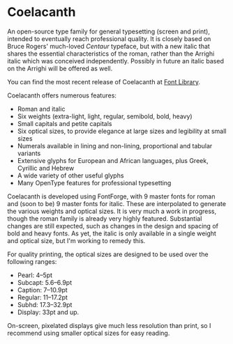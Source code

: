 # Coelacanth

An open-source type family for general typesetting (screen and print), intended to eventually reach professional quality.
It is closely based on Bruce Rogers' much-loved _Centaur_ typeface, but with a new italic that shares the essential characteristics of the roman, rather than the Arrighi italic
which was conceived independently. Possibly in future an italic based on the Arrighi will be offered as well.

You can find the most recent release of Coelacanth at [Font Library](https://fontlibrary.org/en/font/coelacanth).

Coelacanth offers numerous features:
- Roman and italic
- Six weights (extra-light, light, regular, semibold, bold, heavy)
- Small capitals and petite capitals
- Six optical sizes, to provide elegance at large sizes and legibility at small sizes
- Numerals available in lining and non-lining, proportional and tabular variants
- Extensive glyphs for European and African languages, plus Greek, Cyrillic and Hebrew
- A wide variety of other useful glyphs
- Many OpenType features for professional typesetting

Coelacanth is developed using FontForge, with 9 master fonts for roman and (soon to be) 9 master fonts for italic. These are interpolated to generate
the various weights and optical sizes. It is very much a work in progress, though the roman family is already very highly featured.
Substantial changes are still expected, such as changes in the design and spacing of bold and heavy fonts. As yet, the italic is only available
in a single weight and optical size, but I'm working to remedy this.

For quality printing, the optical sizes are designed to be used over the following ranges:
- Pearl: 4–5pt
- Subcapt: 5.6–6.9pt
- Caption: 7–10.9pt
- Regular: 11–17.2pt
- Subhd: 17.3–32.9pt
- Display: 33pt and up.

On-screen, pixelated displays give much less resolution than print, so I recommend using smaller optical sizes for easy reading.
